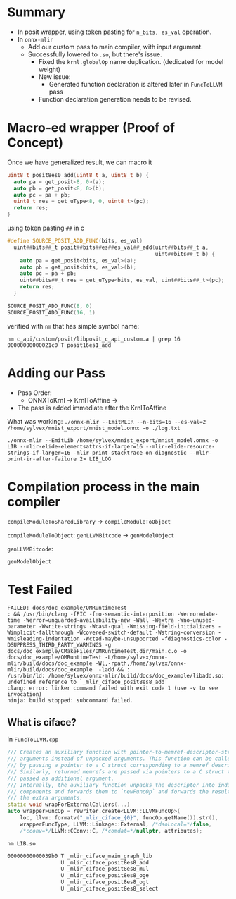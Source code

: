 # Summary

- In posit wrapper, using token pasting for `n_bits, es_val` operation.
- In `onnx-mlir`
	- Add our custom pass to main compiler, with input argument.
	- Successfully lowered to `.so`, but there's issue.
		- Fixed the `krnl.globalOp` name duplication. (dedicated for model weight)
		- New issue:
			- Generated function declaration is altered later in `FuncToLLVM` pass
		- Function declaration generation needs to be revised.
# Macro-ed wrapper (Proof of Concept)

Once we have generalized result, we can macro it

```cpp
uint8_t posit8es0_add(uint8_t a, uint8_t b) {
  auto pa = get_posit<8, 0>(a);
  auto pb = get_posit<8, 0>(b);
  auto pc = pa + pb;
  uint8_t res = get_uType<8, 0, uint8_t>(pc);
  return res;
}
```

using token pasting `##` in c

```cpp
#define SOURCE_POSIT_ADD_FUNC(bits, es_val)                                    \
  uint##bits##_t posit##bits##es##es_val##_add(uint##bits##_t a,               \
                                               uint##bits##_t b) {             \
    auto pa = get_posit<bits, es_val>(a);                                      \
    auto pb = get_posit<bits, es_val>(b);                                      \
    auto pc = pa + pb;                                                         \
    uint##bits##_t res = get_uType<bits, es_val, uint##bits##_t>(pc);          \
    return res;                                                                \
  }

SOURCE_POSIT_ADD_FUNC(8, 0)
SOURCE_POSIT_ADD_FUNC(16, 1)
```

verified with `nm` that has simple symbol name:

```
nm c_api/custom/posit/libposit_c_api_custom.a | grep 16
00000000000021c0 T posit16es1_add
```

# Adding our Pass

- Pass Order:
	- ONNXToKrnl -> KrnlToAffine -> 
- The pass is added immediate after the KrnlToAffine

What was working:
`./onnx-mlir --EmitMLIR --n-bits=16 --es-val=2 /home/sylvex/mnist_export/mnist_model.onnx -o ./log.txt`

`./onnx-mlir --EmitLib /home/sylvex/mnist_export/mnist_model.onnx -o LIB --mlir-elide-elementsattrs-if-larger=16 --mlir-elide-resource-strings-if-larger=16 -mlir-print-stacktrace-on-diagnostic --mlir-print-ir-after-failure 2> LIB_LOG`


# Compilation process in the main compiler

`compileModuleToSharedLibrary`
-> `compileModuleToObject`

`compileModuleToObject`: 
`genLLVMBitcode` -> `genModelObject`

`genLLVMBitcode`:

`genModelObject`

# Test Failed

```
FAILED: docs/doc_example/OMRuntimeTest
: && /usr/bin/clang -fPIC -fno-semantic-interposition -Werror=date-time -Werror=unguarded-availability-new -Wall -Wextra -Wno-unused-parameter -Wwrite-strings -Wcast-qual -Wmissing-field-initializers -Wimplicit-fallthrough -Wcovered-switch-default -Wstring-conversion -Wmisleading-indentation -Wctad-maybe-unsupported -fdiagnostics-color -DSUPPRESS_THIRD_PARTY_WARNINGS -g  docs/doc_example/CMakeFiles/OMRuntimeTest.dir/main.c.o -o docs/doc_example/OMRuntimeTest -L/home/sylvex/onnx-mlir/build/docs/doc_example -Wl,-rpath,/home/sylvex/onnx-mlir/build/docs/doc_example  -ladd && :
/usr/bin/ld: /home/sylvex/onnx-mlir/build/docs/doc_example/libadd.so: undefined reference to `_mlir_ciface_posit8es8_add'
clang: error: linker command failed with exit code 1 (use -v to see invocation)
ninja: build stopped: subcommand failed.
```

## What is ciface?

In `FuncToLLVM.cpp`
```cpp
/// Creates an auxiliary function with pointer-to-memref-descriptor-struct
/// arguments instead of unpacked arguments. This function can be called from C
/// by passing a pointer to a C struct corresponding to a memref descriptor.
/// Similarly, returned memrefs are passed via pointers to a C struct that is
/// passed as additional argument.
/// Internally, the auxiliary function unpacks the descriptor into individual
/// components and forwards them to `newFuncOp` and forwards the results to
/// the extra arguments.
static void wrapForExternalCallers(...)
auto wrapperFuncOp = rewriter.create<LLVM::LLVMFuncOp>(
	loc, llvm::formatv("_mlir_ciface_{0}", funcOp.getName()).str(),
	wrapperFuncType, LLVM::Linkage::External, /*dsoLocal=*/false,
	/*cconv=*/LLVM::CConv::C, /*comdat=*/nullptr, attributes);
```

`nm LIB.so`
```bash
00000000000039b0 T _mlir_ciface_main_graph_lib
                 U _mlir_ciface_posit8es8_add
                 U _mlir_ciface_posit8es8_mul
                 U _mlir_ciface_posit8es8_oge
                 U _mlir_ciface_posit8es8_ogt
                 U _mlir_ciface_posit8es8_select
```
